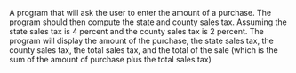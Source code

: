 A program that will ask the user to enter the amount of a purchase. The program 
should then compute the state and county sales tax. Assuming the state sales tax is 4 percent 
and the county sales tax is 2 percent. The program will display the amount of the purchase,
the state sales tax, the county sales tax, the total sales tax, and the total of the sale
(which is the sum of the amount of purchase plus the total sales tax)
